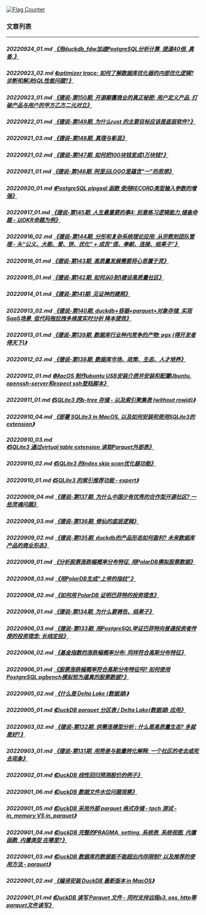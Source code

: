 <a rel="nofollow" href="http://info.flagcounter.com/h9V1"  ><img src="http://s03.flagcounter.com/count/h9V1/bg_FFFFFF/txt_000000/border_CCCCCC/columns_2/maxflags_12/viewers_0/labels_0/pageviews_0/flags_0/"  alt="Flag Counter"  border="0"  ></a>  
  
### 文章列表  
----  
##### 20220924_01.md   [《用duckdb_fdw加速PostgreSQL分析计算, 提速40倍, 真香.》](20220924_01.md)  
##### 20220923_02.md   [《optimizer trace: 如何了解数据库优化器的内部优化逻辑? 诊断和解决SQL性能问题?》](20220923_02.md)  
##### 20220923_01.md   [《德说-第150期, 开源颠覆商业的真正秘密: 用户定义产品, 打破产品与用户的甲方乙方二元对立》](20220923_01.md)  
##### 20220922_01.md   [《德说-第149期, 为什么rust 的主要目标应该是底层软件?》](20220922_01.md)  
##### 20220921_03.md   [《德说-第148期, 真理与彰显》](20220921_03.md)  
##### 20220921_02.md   [《德说-第147期, 如何把100块钱变成1万块钱?》](20220921_02.md)  
##### 20220921_01.md   [《德说-第146期, 阿里云LOGO里蕴含"一"的思想》](20220921_01.md)  
##### 20220920_01.md   [《PostgreSQL plpgsql 函数 使用RECORD类型输入参数的增强》](20220920_01.md)  
##### 20220917_01.md   [《德说-第145期, 人生最重要的事4: 刻意练习逻辑能力,储备命题 - 以OKR命题为例》](20220917_01.md)  
##### 20220916_02.md   [《德说-第144期, 分形和复杂系统理论应用: 从宗教到团队管理 - 头“公义、大能、爱、饼、优化” + 成员“信、奉献、连接、结果子”》](20220916_02.md)  
##### 20220916_01.md   [《德说-第143期, 高质量发展需要将心思置于灵》](20220916_01.md)  
##### 20220915_01.md   [《德说-第142期, 如何从0到1建设高质量社区》](20220915_01.md)  
##### 20220914_01.md   [《德说-第141期, 见证神的建照》](20220914_01.md)  
##### 20220913_02.md   [《德说-第140期, duckdb+容器+parquet+对象存储, 实现SaaS场景, 低代码拖拉拽多维度实时分析 降本提效》](20220913_02.md)  
##### 20220913_01.md   [《德说-第139期, 数据库行业种内竞争的产物: pgx (得开发者得天下)》](20220913_01.md)  
##### 20220912_02.md   [《德说-第138期, 数据库市场、政策、生态、人才培养》](20220912_02.md)  
##### 20220912_01.md   [《MacOS 制作ubuntu USB安装介质并安装和配置Ubuntu, openssh-server和expect ssh登陆脚本》](20220912_01.md)  
##### 20220911_01.md   [《SQLite3 的b-tree 存储 - 以及索引聚集表 (without rowid)》](20220911_01.md)  
##### 20220910_04.md   [《部署 SQLite3 in MacOS, 以及如何安装和使用SQLite3的extension》](20220910_04.md)  
##### 20220910_03.md   [《SQLite3 通过virtual table extension 读取Parquet外部表》](20220910_03.md)  
##### 20220910_02.md   [《SQLite3 的index skip scan优化器功能》](20220910_02.md)  
##### 20220910_01.md   [《SQLite3 的索引推荐功能 - expert》](20220910_01.md)  
##### 20220909_04.md   [《德说-第137期, 为什么中国少有优秀的合作型开源社区? 一些灵魂问题》](20220909_04.md)  
##### 20220909_03.md   [《德说-第136期, 修仙的底层逻辑》](20220909_03.md)  
##### 20220909_02.md   [《德说-第135期, duckdb的产品形态如何盈利? 未来数据库产品的商业形态》](20220909_02.md)  
##### 20220909_01.md   [《分析股票涨跌幅概率分布特征, 用PolarDB模拟股票数据》](20220909_01.md)  
##### 20220908_03.md   [《用PolarDB生成“上帝的指纹”》](20220908_03.md)  
##### 20220908_02.md   [《如何用 PolarDB 证明巴菲特的投资理念》](20220908_02.md)  
##### 20220908_01.md   [《德说-第134期, 为什么要祷告、结果子》](20220908_01.md)  
##### 20220906_03.md   [《德说-第133期, 用PostgreSQL举证巴菲特向普通投资者传授的投资理念: 长线定投》](20220906_03.md)  
##### 20220906_02.md   [《基金指数的涨跌幅概率分布: 同样符合高斯分布特征》](20220906_02.md)  
##### 20220906_01.md   [《股票涨跌幅概率符合高斯分布特征吗? 如何使用PostgreSQL pgbench模拟较为逼真的股票数据?》](20220906_01.md)  
##### 20220905_02.md   [《什么是 Delta Lake (数据湖)》](20220905_02.md)  
##### 20220905_01.md   [《DuckDB parquet 分区表 / Delta Lake(数据湖) 应用》](20220905_01.md)  
##### 20220903_02.md   [《德说-第132期, 供需连模型分析 : 什么是高质量生态? 多就是好?》](20220903_02.md)  
##### 20220903_01.md   [《德说-第131期, 用势差与能量转化解释: 一个社区的老去或死去现象》](20220903_01.md)  
##### 20220902_01.md   [《DuckDB 线性回归预测股价的例子》](20220902_01.md)  
##### 20220901_06.md   [《DuckDB 数据文件水位问题观察》](20220901_06.md)  
##### 20220901_05.md   [《DuckDB 采用外部 parquet 格式存储 - tpch 测试 - in_memory VS in_parquet》](20220901_05.md)  
##### 20220901_04.md   [《DuckDB 完整的PRAGMA, setting, 系统表, 系统视图, 内置函数, 内置类型 在哪里?》](20220901_04.md)  
##### 20220901_03.md   [《DuckDB 数据库的数据能不能超出内存限制? 以及推荐的使用方法 - parquet》](20220901_03.md)  
##### 20220901_02.md   [《编译安装 DuckDB 最新版本 in MacOS》](20220901_02.md)  
##### 20220901_01.md   [《DuckDB 读写 Parquet 文件 - 同时支持远程s3, oss, http等parquet文件读写》](20220901_01.md)  
